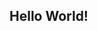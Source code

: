 ## Hello World!

<!-- Hello and welcome to this blog. Edit the `index.md` file to change this content. All pages on the blog, including this one, use [Markdown](https://guides.github.com/features/mastering-markdown/). You can include images: -->
<!-- 
![1](https://github.com/kurisu0725/kurisu0725.github.io/tree/master/images/p1.jpg) -->
